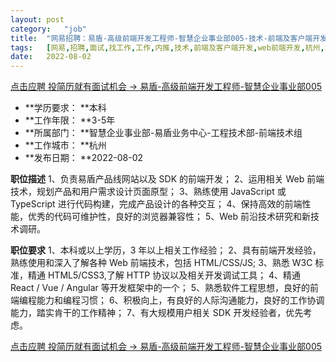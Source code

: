 ```yaml
---
layout:	post
category:	"job"
title:	"网易招聘：易盾-高级前端开发工程师-智慧企业事业部005-技术-前端及客户端开发-web前端开发-杭州本科3-5年"
tags:	[网易,招聘,面试,找工作,工作,内推,技术,前端及客户端开发,web前端开发,杭州,本科,3-5年]
date:	2022-08-02
---
```


[点击应聘 投简历就有面试机会 -> 易盾-高级前端开发工程师-智慧企业事业部005](http://mobile.bole.netease.com/bole/boleDetail?id=35079&employeeId=346f03c3cda5f04c&key=all)



- **学历要求： **本科
- **工作年限： **3-5年
- **所属部门： **智慧企业事业部-易盾业务中心-工程技术部-前端技术组
- **工作城市： **杭州
- **发布日期： **2022-08-02



**职位描述**
1、负责易盾产品线网站以及 SDK 的前端开发；
2、运用相关 Web 前端技术，规划产品和用户需求设计页面原型；
3、熟练使用 JavaScript 或 TypeScript 进行代码构建，完成产品设计的各种交互；
4、保持高效的前端性能，优秀的代码可维护性，良好的浏览器兼容性；
5、Web 前沿技术研究和新技术调研。



**职位要求**
1、本科或以上学历，3 年以上相关工作经验；
2、具有前端开发经验，熟练使用和深入了解各种 Web 前端技术，包括 HTML/CSS/JS;
3、熟悉 W3C 标准，精通 HTML5/CSS3,了解 HTTP 协议以及相关开发调试工具；
4、精通 React / Vue / Angular 等开发框架中的一个；
5、熟悉软件工程思想，良好的前端编程能力和编程习惯；
6、积极向上，有良好的人际沟通能力，良好的工作协调能力，踏实肯干的工作精神；
7、有大规模用户相关 SDK 开发经验者，优先考虑。



[点击应聘 投简历就有面试机会 -> 易盾-高级前端开发工程师-智慧企业事业部005](http://mobile.bole.netease.com/bole/boleDetail?id=35079&employeeId=346f03c3cda5f04c&key=all)